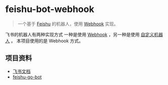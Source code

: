 # feishu-bot-webhook

> 一个基于 [Feishu](https://www.feishu.cn/) 的机器人，使用 [Webhook](https://open.feishu.cn/document/ukTMukTMukTM/uEDO04iM2MjL4gDN) 实现。

飞书的机器人有两种实现方式 一种是使用 [Webhook](https://open.feishu.cn/document/ukTMukTMukTM/ucTM5YjL3ETO24yNxkjN?lang=zh-CN) ，另一种是使用 [自定义机器人](https://open.feishu.cn/document/ukTMukTMukTM/uATM04CMxQjLwEDN) 。
本项目使用的是 Webhook 方式。

## 项目资料

- [飞书文档](https://open.feishu.cn/document/ukTMukTMukTM/ucTM5YjL3ETO24yNxkjN?lang=zh-CN)
- [feishu-go-bot](https://github.com/CatchZeng/feishu)

